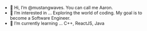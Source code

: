 - 👋 Hi, I’m @mustangwaves. You can call me Aaron.
- 👀 I’m interested in ... Exploring the world of coding. My goal is to become a Software Engineer.
- 🌱 I’m currently learning ... C++, ReactJS, Java
